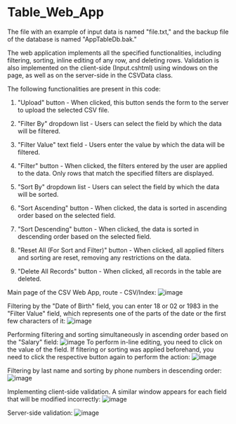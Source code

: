 # Table_Web_App

The file with an example of input data is named "file.txt," and the backup file of the database is named "AppTableDb.bak."

The web application implements all the specified functionalities, including filtering, sorting, inline editing of any row, and deleting rows. Validation is also implemented on the client-side (Input.cshtml) using windows on the page, as well as on the server-side in the CSVData class.

The following functionalities are present in this code:

1. "Upload" button - When clicked, this button sends the form to the server to upload the selected CSV file.

2. "Filter By" dropdown list - Users can select the field by which the data will be filtered.

3. "Filter Value" text field - Users enter the value by which the data will be filtered.

4. "Filter" button - When clicked, the filters entered by the user are applied to the data. Only rows that match the specified filters are displayed.

5. "Sort By" dropdown list - Users can select the field by which the data will be sorted.

6. "Sort Ascending" button - When clicked, the data is sorted in ascending order based on the selected field.

7. "Sort Descending" button - When clicked, the data is sorted in descending order based on the selected field.

8. "Reset All (For Sort and Filter)" button - When clicked, all applied filters and sorting are reset, removing any restrictions on the data.

9. "Delete All Records" button - When clicked, all records in the table are deleted.

Main page of the CSV Web App, route - CSV/Index:
![image](https://github.com/s7inner/Table_Web_App/assets/62800741/bc363373-8ce5-4321-93b6-66b960da8623)

Filtering by the "Date of Birth" field, you can enter 18 or 02 or 1983 in the "Filter Value" field, which represents one of the parts of the date or the first few characters of it:
![image](https://github.com/s7inner/Table_Web_App/assets/62800741/4079f1be-5d51-4a0e-89e4-64220e247e97)

Performing filtering and sorting simultaneously in ascending order based on the "Salary" field:
![image](https://github.com/s7inner/Table_Web_App/assets/62800741/d97215c6-2134-4c36-bd65-6c21fbe92072)
To perform in-line editing, you need to click on the value of the field. If filtering or sorting was applied beforehand, you need to click the respective button again to perform the action:
![image](https://github.com/s7inner/Table_Web_App/assets/62800741/5efd4be5-b3e9-4017-8751-17a6868ebb5b)

Filtering by last name and sorting by phone numbers in descending order:
![image](https://github.com/s7inner/Table_Web_App/assets/62800741/0c08ea0f-c31d-4a21-8580-495d600beff3)

Implementing client-side validation. A similar window appears for each field that will be modified incorrectly:
![image](https://github.com/s7inner/Table_Web_App/assets/62800741/1ccd17af-281c-472f-be5b-2127e0b68f84)

Server-side validation:
![image](https://github.com/s7inner/Table_Web_App/assets/62800741/70f33d98-236a-4a18-9cc8-5597ecbc0796)
